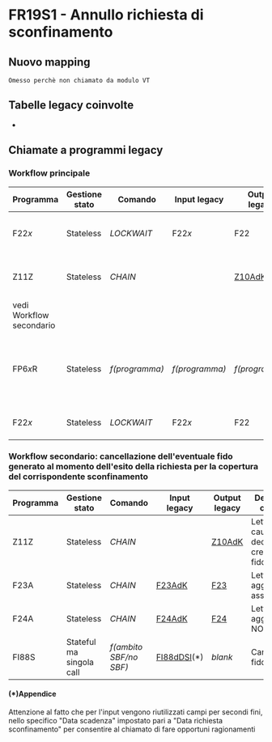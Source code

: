 # FR19S1 - Annullo richiesta di sconfinamento

## Nuovo mapping
```
Omesso perchè non chiamato da modulo VT
```

## Tabelle legacy coinvolte
- 

## Chiamate a programmi legacy

### Workflow principale

| Programma                | Gestione stato | Comando        | Input legacy   | Output legacy       | Descrizione chiamata                                                                        | Nuovo Mapping   |
| ------------------------ | -------------- | -------------- | -------------- | ------------------- | ------------------------------------------------------------------------------------------- | --------------- |
| F22*x*           | Stateless      | *LOCKWAIT*     | F22*x* | F22                 | Lettura richiesta oggetto di cancellazione                                                  | F22*x*  |
| Z11Z                     | Stateless      | *CHAIN*        |                | [Z10AdK](Z10AdK.md) | Lettura tabella parametri del servizio "PECPARM"                                            | [Z11Z](Z11Z.md) |
| vedi Workflow secondario |
| FP6*x*R          | Stateless      | *f(programma)* | *f(programma)* | *f(programma)*      | Lettura classe di rischio in base ad input (assegni /PF IT / PF no IT / condizioni / altro) | FP6xR |
| F22*x*           | Stateless      | *LOCKWAIT*     | F22*x* | F22                 | Aggiornamento richiesta di sconfinamento                                                  | F22*x*  |

### Workflow secondario: cancellazione dell'eventuale fido generato al momento dell'esito della richiesta per la copertura del corrispondente sconfinamento

| Programma | Gestione stato           | Comando                | Input legacy               | Output legacy       | Descrizione chiamata                       | Nuovo Mapping     |
| --------- | ------------------------ | ---------------------- | -------------------------- | ------------------- | ------------------------------------------ | ----------------- |
| Z11Z      | Stateless                | *CHAIN*                |                            | [Z10AdK](Z10AdK.md) | Lettura causale per dedurre creazione fido | [Z11Z](Z11Z.md)   |
| F23A      | Stateless                | *CHAIN*                | [F23AdK](F23AdK.md)        | [F23](F23.md)       | Lettura dati aggiuntivi se assegni         | [F23](F23.md)     |
| F24A      | Stateless                | *CHAIN*                | [F24AdK](F24AdK.md)        | [F24](F24.md)       | Lettura dati aggiuntivi se NON  assegni    | [F24](F24.md)     |
| FI88S     | Stateful ma singola call | *f(ambito SBF/no SBF)* | [FI88dDSI](FI88dDSI.md)(*) | *blank*             | Cancellazione fido                         | [FI88S](FI88S.md) |

#### (*)Appendice
Attenzione al fatto che per l'input vengono riutilizzati campi per secondi fini, nello specifico "Data scadenza" impostato pari a "Data richiesta sconfinamento" per consentire al chiamato di fare opportuni ragionamenti 




